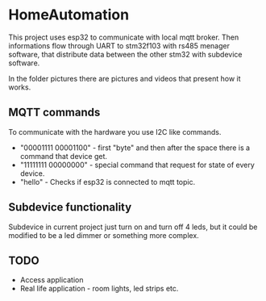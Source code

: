 # HomeAutomation
This project uses esp32 to communicate with local mqtt broker. Then informations flow through UART to stm32f103 with rs485 menager software, that distribute data between the other stm32 with subdevice software.

In the folder pictures there are pictures and videos that present how it works.

## MQTT commands
To communicate with the hardware you use I2C like commands. 
- "00001111 00001100" - first "byte" and then after the space there is a command that device get. 
- "11111111 00000000" - special command that request for state of every device. 
- "hello" - Checks if esp32 is connected to mqtt topic.

## Subdevice functionality
Subdevice in current project just turn on and turn off 4 leds, but it could be modified to be a led dimmer or something more complex.

## TODO
- Access application
- Real life application - room lights, led strips etc.

